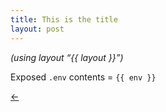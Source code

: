 ```yaml
---
title: This is the title
layout: post
---
```


_(using layout “{{ layout }}”)_

Exposed `.env` contents = `{{ env }}`

[&larr;](/)